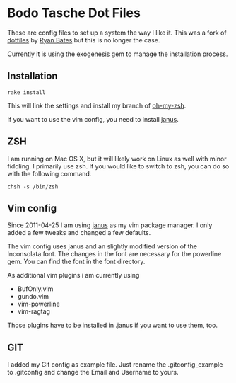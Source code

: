 # Bodo Tasche Dot Files #

These are config files to set up a system the way I like it. This was a
fork of  [dotfiles](http://github.com/ryanb/dotfiles) by [Ryan Bates](http://railscasts.com/)
but this is no longer the case.

Currently it is using the [exogenesis](http://github.com/exogenesis) gem
to manage the installation process.

## Installation ##

    rake install

This will link the settings and install my branch of [oh-my-zsh](https://github.com/bitboxer/oh-my-zsh).

If you want to use the vim config, you need to install [janus](https://github.com/carlhuda/janus).

## ZSH ##

I am running on Mac OS X, but it will likely work on Linux as well with 
minor fiddling. I primarily use zsh. If you would like to switch to zsh, 
you can do so with the following command.

    chsh -s /bin/zsh

## Vim config ##

Since 2011-04-25 I am using [janus](https://github.com/carlhuda/janus)
as my vim package manager. I only added a few tweaks and changed a few
defaults.

The vim config uses janus and an slightly modified version of the Inconsolata font. 
The changes in the font are necessary for the powerline gem. You can find the font 
in the font directory.

As additional vim plugins i am currently using

* BufOnly.vim  
* gundo.vim
* vim-powerline
* vim-ragtag

Those plugins have to be installed in .janus if you want to use them, too.

## GIT ##

I added my Git config as example file. Just rename the
.gitconfig_example to .gitconfig and change the Email and Username to
yours.

